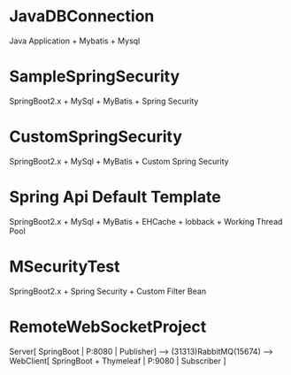 # JavaDBConnection
Java Application + Mybatis + Mysql

# SampleSpringSecurity
SpringBoot2.x + MySql + MyBatis + Spring Security

# CustomSpringSecurity
SpringBoot2.x + MySql + MyBatis + Custom Spring Security

# Spring Api Default Template
SpringBoot2.x + MySql + MyBatis + EHCache + lobback + Working Thread Pool

# MSecurityTest
SpringBoot2.x + Spring Security + Custom Filter Bean

# RemoteWebSocketProject
Server[ SpringBoot | P:8080 | Publisher] --> (31313)RabbitMQ(15674) --> WebClient[ SpringBoot + Thymeleaf | P:9080 | Subscriber ]
